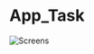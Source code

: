 # App_Task

![Screens](https://www.figma.com/file/z7nxcqKswIdEQSLMY4ELNO/App-Task?type=design&node-id=0%3A1&mode=design&t=61neEZ7WfeulovFW-1)
